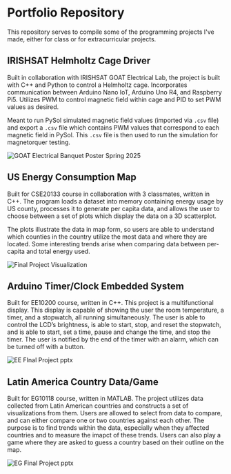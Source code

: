 # Portfolio Repository

This repository serves to compile some of the programming projects I've made, either for class or for extracurricular projects.

## IRISHSAT Helmholtz Cage Driver

Built in collaboration with IRISHSAT GOAT Electrical Lab, the project is built with C++ and Python to control a Helmholtz cage. Incorporates communication between Arduino Nano IoT, Arduino Uno R4, and Raspberry Pi5. Utilizes PWM to control magnetic field within cage and PID to set PWM values as desired.

Meant to run PySol simulated magnetic field values (imported via `.csv` file) and export a `.csv` file which contains PWM values that correspond to each magnetic field in PySol. This `.csv` file is then used to run the simulation for magnetorquer testing.

![GOAT Electrical Banquet Poster Spring 2025](https://github.com/user-attachments/assets/a162b003-8f4c-4670-a01d-99c0e861bbdf)

## US Energy Consumption Map

Built for CSE20133 course in collaboration with 3 classmates, written in C++. The program loads a dataset into memory containing energy usage by US county, processes it to generate per capita data, and allows the user to choose between a set of plots which display the data on a 3D scatterplot.

The plots illustrate the data in map form, so users are able to understand which counties in the country utilize the most data and where they are located. Some interesting trends arise when comparing data between per-capita and total energy used.

![Final Project Visualization](https://github.com/user-attachments/assets/b1c01ff1-c9a8-4657-8b73-6f497ce2300f)

## Arduino Timer/Clock Embedded System

Built for EE10200 course, written in C++. This project is a multifunctional display. This display is capable of showing the user the room temperature, a timer, and a stopwatch, all running simultaneously. The user is able to control the LCD’s brightness, is able to start, stop, and reset the stopwatch, and is able to start, set a time, pause and change the time, and stop the timer. The user is notified by the end of the timer with an alarm, which can be turned off with a button.

![EE FInal Project pptx](https://github.com/user-attachments/assets/a89b4a3f-1a8b-42e8-8b6a-4887cd7bcfe1)

## Latin America Country Data/Game

Built for EG10118 course, written in MATLAB. The project utilizes data collected from Latin American countries and constructs a set of visualizations from them. Users are allowed to select from data to compare, and can either compare one or two countries against each other. The purpose is to find trends within the data, especially when they affected countries and to measure the imapct of these trends.
Users can also play a game where they are asked to guess a country based on their outline on the map.

![EG Final Project pptx](https://github.com/user-attachments/assets/d3b6a431-fe1c-40e1-b425-518bddda2f4d)
